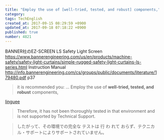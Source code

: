 ```yaml
---
title: "Employ the use of [well-tried, tested, and robust] components,"
category: 
tags: TechEnglish
created_at: 2017-09-15 08:29:59 +0900
updated_at: 2017-09-18 07:18:22 +0900
published: true
number: 4821
---
```


BANNER社のEZ-SCREEN LS Safety Light Screen
https://www.bannerengineering.com/us/en/products/machine-safety/safety-light-curtains/simple-rugged-safety-light-curtains-ls-series.html
Instruction Manual
http://info.bannerengineering.com/cs/groups/public/documents/literature/179480.pdf
p37

>  it is recommended you:
...
Employ the use of **well-tried, tested, and robust** components,

[linguee](http://www.linguee.jp/%E8%8B%B1%E8%AA%9E-%E6%97%A5%E6%9C%AC%E8%AA%9E/%E7%BF%BB%E8%A8%B3/has+been+thoroughly+tested.html)
> Therefore, it has not been thoroughly tested in that environment and is not supported by Technical Support.

> したがって、その環境での完全な テストは 行 わ れて おらず、テクニカル・サポートによりサポートされていません。 


